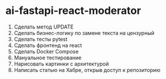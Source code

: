 # ai-fastapi-react-moderator
1. Сделать метод UPDATE
2. Сделать бизнес-логику по замене текста на цензурный
3. Сделать тесты pytest
4. Сделать фронтенд на react
5. Сделать Docker Compose
6. Мануальное тестирование
7. Нарисовать картинки с архитектурой
8. Написать статью на Хабре, открыв доступ к репозиторию
